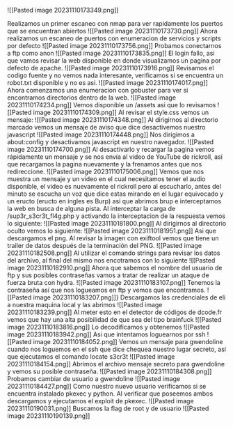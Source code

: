 ![[Pasted image 20231110173349.png]]

Realizamos un primer escaneo con nmap para ver rapidamente los puertos que se encuentran abiertos
![[Pasted image 20231110173730.png]]
Ahora realizamos un escaneo de puertos con enumeracion de servicios y scripts por defecto
![[Pasted image 20231110173756.png]]
Probamos conectarnos a ftp como anon
![[Pasted image 20231110173835.png]]
El login fallo, asi que vamos revisar la web disponible en donde visualizamos un pagina por defecto de apache.
![[Pasted image 20231110173916.png]]
Revisamos el codigo fuente y no vemos nada interesante, verificamos si se encuentra un robot.txt disponible y no es asi.
![[Pasted image 20231110174017.png]]
Ahora comenzamos una enumeracion con gobuster para ver si encontramos directorios dentro de la web.
![[Pasted image 20231110174234.png]]
Vemos disponible un /assets asi que lo revisamos
![[Pasted image 20231110174309.png]]
Al revisar el style.css vemos un mensaje:
![[Pasted image 20231110174348.png]]
Al dirigirnos al directorio marcado vemos un mensaje de aviso que dice desactivemos nuestro javascript
![[Pasted image 20231110174448.png]]
Nos dirigimos a about:config y desactivamos javascript en nuestro navegador.
![[Pasted image 20231110174700.png]]
Al desactivarlo y recargar la pagina vemos rápidamente un mensaje y se nos envía al video de YouTube de rickroll, así que recargamos la pagina nuevamente y la frenamos antes que nos redireccione.
![[Pasted image 20231110175006.png]]
Vemos que nos muestra un mensaje y un video en el cual necesitamos tener el audio disponible, el video es nuevamente el rickroll pero al escucharlo, antes del minuto se escucha un voz que dice estas mirando en el lugar equivocado y un eructo (eructo en ingles es Burp) asi que abrimos brup e interceptamos la web en busca de alguna pista.
Al interceptar la carga de /sup3r_s3cr3t_fl4g.php y activando la interceptacion de la respuesta vemos lo siguiente:
![[Pasted image 20231110181800.png]]
Al dirigirnos al directorio oculto vemos lo siguiente:
![[Pasted image 20231110181951.png]]
Asi que descargamos el png.
Al revisar la imagen con exiftool vemos que tiene un trailer de datos después de la terminación del PNG.
![[Pasted image 20231110182508.png]]
Al utilizar el comando strings para revisar los datos del archivo, al final del mismo nos encotramos con lo siguiente
![[Pasted image 20231110182910.png]]
Ahora que sabemos el nombre del usuario de ftp y sus posibles contraseñas vamos a tratar de realizar un ataque de fuerza bruta con hydra.
![[Pasted image 20231110183107.png]]
Tenemos la contraseña así que nos logueamos en ftp y vemos que encontramos.
![[Pasted image 20231110183207.png]]}
Descargamos las credenciales de eli a nuestra maquina local y las abrimos
![[Pasted image 20231110183239.png]]
Al meter esto en el detector de códigos de dcode.fr vemos que hay una alta posibilidad de que sea del tipo brainfuck
![[Pasted image 20231110183816.png]]
Lo decodificamos y obtenemos 
![[Pasted image 20231110183942.png]]
Asi que intentamos loguearnos por ssh
![[Pasted image 20231110184052.png]]
Vemos un mensaje para gwendoline cuando nos loguemos en el ssh que dice chequea nuestro lugar secreto, así que ejecutamos el comando locate s3cr3t
![[Pasted image 20231110184154.png]]
Abrimos el archivo mensaje secreto para gwendoline y vemos su posible contraseña.
![[Pasted image 20231110184308.png]]
Probamos cambiar de usuario a gwendoline
![[Pasted image 20231110184427.png]]
Como nuestro nuevo usuario verificamos si se encuentra instalado pkexec y python.
Al verificar que poseemos ambos descargamos y ejecutamos el exploit de pkexec.
![[Pasted image 20231110190031.png]]
Buscamos la flag de root y de usuario
![[Pasted image 20231110190139.png]]
